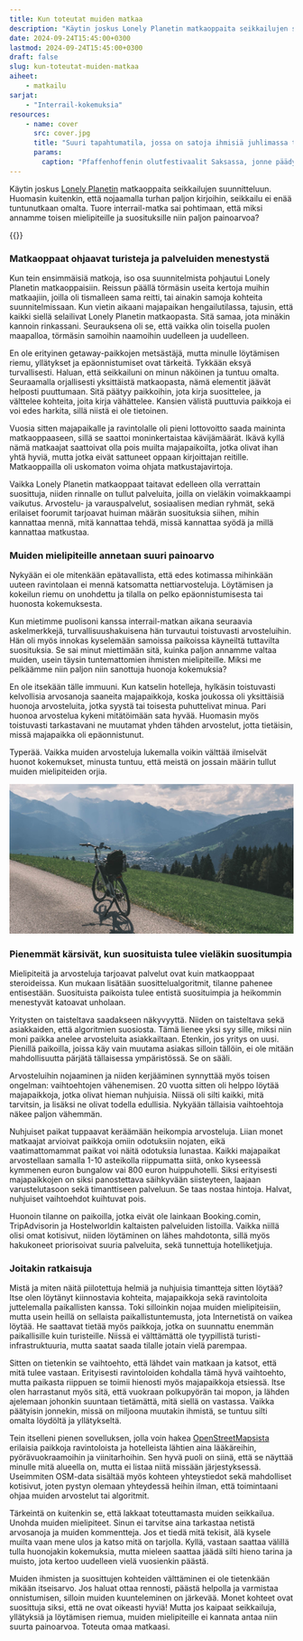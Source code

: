 ```yaml
---
title: Kun toteutat muiden matkaa
description: "Käytin joskus Lonely Planetin matkaoppaita seikkailujen suunnitteluun. Huomasin kuitenkin, että nojaamalla turhan paljon kirjoihin, seikkailu ei enää tuntunutkaan omalta."
date: 2024-09-24T15:45:00+0300
lastmod: 2024-09-24T15:45:00+0300
draft: false
slug: kun-toteutat-muiden-matkaa
aiheet:
    - matkailu
sarjat:
    - "Interrail-kokemuksia"
resources:
    - name: cover
      src: cover.jpg
      title: "Suuri tapahtumatila, jossa on satoja ihmisiä juhlimassa tiiviisti pöytien ääressä. Osa ihmisistä nostaa ilmaan suuria oluttuoppeja."
      params:
        caption: "Pfaffenhoffenin olutfestivaalit Saksassa, jonne päädyimme majapaikan työntekijän vinkistä."
---
```

Käytin joskus [Lonely Planetin](https://www.lonelyplanet.com/) matkaoppaita seikkailujen suunnitteluun. Huomasin kuitenkin, että nojaamalla turhan paljon kirjoihin, seikkailu ei enää tuntunutkaan omalta. Tuore interrail-matka sai pohtimaan, että miksi annamme toisen mielipiteille ja suosituksille niin paljon painoarvoa?

<!--more-->

{{<cover>}}

### Matkaoppaat ohjaavat turisteja ja palveluiden menestystä

Kun tein ensimmäisiä matkoja, iso osa suunnitelmista pohjautui Lonely Planetin matkaoppaisiin. Reissun päällä törmäsin useita kertoja muihin matkaajiin, joilla oli tismalleen sama reitti, tai ainakin samoja kohteita suunnitelmissaan. Kun vietin aikaani majapaikan hengailutilassa, tajusin, että kaikki siellä selailivat Lonely Planetin matkaopasta. Sitä samaa, jota minäkin kannoin rinkassani. Seurauksena oli se, että vaikka olin toisella puolen maapalloa, törmäsin samoihin naamoihin uudelleen ja uudelleen.

En ole erityinen getaway-paikkojen metsästäjä, mutta minulle löytämisen riemu, yllätykset ja epäonnistumiset ovat tärkeitä. Tykkään eksyä turvallisesti. Haluan, että seikkailuni on minun näköinen ja tuntuu omalta. Seuraamalla orjallisesti yksittäistä matkaopasta, nämä elementit jäävät helposti puuttumaan. Sitä päätyy paikkoihin, jota kirja suosittelee, ja välttelee kohteita, joita kirja vähättelee. Kansien välistä puuttuvia paikkoja ei voi edes harkita, sillä niistä ei ole tietoinen.

Vuosia sitten majapaikalle ja ravintolalle oli pieni lottovoitto saada maininta matkaoppaaseen, sillä se saattoi moninkertaistaa kävijämäärät. Ikävä kyllä nämä matkaajat saattoivat olla pois muilta majapaikoilta, jotka olivat ihan yhtä hyviä, mutta jotka eivät sattuneet oppaan kirjoittajan reitille. Matkaoppailla oli uskomaton voima ohjata matkustajavirtoja.

Vaikka Lonely Planetin matkaoppaat taitavat edelleen olla verrattain suosittuja, niiden rinnalle on tullut palveluita, joilla on vieläkin voimakkaampi vaikutus. Arvostelu- ja varauspalvelut, sosiaalisen median ryhmät, sekä erilaiset foorumit tarjoavat huiman määrän suosituksia siihen, mihin kannattaa mennä, mitä kannattaa tehdä, missä kannattaa syödä ja millä kannattaa matkustaa.

### Muiden mielipiteille annetaan suuri painoarvo

Nykyään ei ole mitenkään epätavallista, että edes kotimassa mihinkään uuteen ravintolaan ei mennä katsomatta nettiarvosteluja. Löytämisen ja kokeilun riemu on unohdettu ja tilalla on pelko epäonnistumisesta tai huonosta kokemuksesta.

Kun mietimme puolisoni kanssa interrail-matkan aikana seuraavia askelmerkkejä, turvallisuushakuisena hän turvautui toistuvasti arvosteluihin. Hän oli myös innokas kyselemään samoissa paikoissa käyneiltä tuttavilta suosituksia. Se sai minut miettimään sitä, kuinka paljon annamme valtaa muiden, usein täysin tuntemattomien ihmisten mielipiteille. Miksi me pelkäämme niin paljon niin sanottuja huonoja kokemuksia?

En ole itsekään tälle immuuni. Kun katselin hotelleja, hylkäsin toistuvasti kelvollisia arvosanoja saaneita majapaikkoja, koska joukossa oli yksittäisiä huonoja arvosteluita, jotka syystä tai toisesta puhuttelivat minua. Pari huonoa arvostelua kykeni mitätöimään sata hyvää. Huomasin myös toistuvasti tarkastavani ne muutamat yhden tähden arvostelut, jotta tietäisin, missä majapaikka oli epäonnistunut.

Typerää. Vaikka muiden arvosteluja lukemalla voikin välttää ilmiselvät huonot kokemukset, minusta tuntuu, että meistä on jossain määrin tullut muiden mielipiteiden orjia.

![Vuoristotien laidalla oleva polkupyörä. Taustalla näkyy teräviä vuorten huippuja. Pilvien välistä paistava aurinko piirtää vuorten eteen säteet. Valkoisen sähköpyörän perässä on kori, jossa on musta reppu. Pyörän tankoon on kiinnitetty kännykkä.](polkupyora.jpg "Näkymiä Itävallan vuoristosta pyöräreittini varrelta. En kuunnellut pyörävuokraamon suosituksia reiteistä, jotka näkyivät kaikissa kartoissa, vaan piirsin kartan avulla oman reittini.")

### Pienemmät kärsivät, kun suosituista tulee vieläkin suositumpia

Mielipiteitä ja arvosteluja tarjoavat palvelut ovat kuin matkaoppaat steroideissa. Kun mukaan lisätään suosittelualgoritmit, tilanne pahenee entisestään. Suosituista paikoista tulee entistä suosituimpia ja heikommin menestyvät katoavat unholaan.

Yritysten on taisteltava saadakseen näkyvyyttä. Niiden on taisteltava sekä asiakkaiden, että algoritmien suosiosta. Tämä lienee yksi syy sille, miksi niin moni paikka anelee arvosteluita asiakkailtaan. Etenkin, jos yritys on uusi. Pienillä paikoilla, joissa käy vain muutama asiakas silloin tällöin, ei ole mitään mahdollisuutta pärjätä tällaisessa ympäristössä. Se on sääli.

Arvosteluihin nojaaminen ja niiden kerjääminen synnyttää myös toisen ongelman: vaihtoehtojen vähenemisen. 20 vuotta sitten oli helppo löytää majapaikkoja, jotka olivat hieman nuhjuisia. Niissä oli silti kaikki, mitä tarvitsin, ja lisäksi ne olivat todella edullisia. Nykyään tällaisia vaihtoehtoja näkee paljon vähemmän.

Nuhjuiset paikat tuppaavat keräämään heikompia arvosteluja. Liian monet matkaajat arvioivat paikkoja omiin odotuksiin nojaten, eikä vaatimattomammat paikat voi näitä odotuksia lunastaa. Kaikki majapaikat arvostellaan samalla 1-10 asteikolla riippumatta siitä, onko kyseessä kymmenen euron bungalow vai 800 euron huippuhotelli. Siksi erityisesti majapaikkojen on siksi panostettava säihkyvään siisteyteen, laajaan varustelutasoon sekä timanttiseen palveluun. Se taas nostaa hintoja. Halvat, nuhjuiset vaihtoehdot kuihtuvat pois.

Huonoin tilanne on paikoilla, jotka eivät ole lainkaan Booking.comin, TripAdvisorin ja Hostelworldin kaltaisten palveluiden listoilla. Vaikka niillä olisi omat kotisivut, niiden löytäminen on lähes mahdotonta, sillä myös hakukoneet priorisoivat suuria palveluita, sekä tunnettuja hotelliketjuja.

### Joitakin ratkaisuja

Mistä ja miten näitä piilotettuja helmiä ja nuhjuisia timantteja sitten löytää? Itse olen löytänyt kiinnostavia kohteita, majapaikkoja sekä ravintoloita juttelemalla paikallisten kanssa. Toki silloinkin nojaa muiden mielipiteisiin, mutta usein heillä on sellaista paikallistuntemusta, jota Internetistä on vaikea löytää. He saattavat tietää myös paikkoja, jotka on suunnattu enemmän paikallisille kuin turisteille. Niissä ei välttämättä ole tyypillistä turisti-infrastruktuuria, mutta saatat saada tilalle jotain vielä parempaa.

Sitten on tietenkin se vaihtoehto, että lähdet vain matkaan ja katsot, että mitä tulee vastaan. Erityisesti ravintoloiden kohdalla tämä hyvä vaihtoehto, mutta paikasta riippuen se toimii hienosti myös majapaikkoja etsiessä. Itse olen harrastanut myös sitä, että vuokraan polkupyörän tai mopon, ja lähden ajelemaan johonkin suuntaan tietämättä, mitä siellä on vastassa. Vaikka päätyisin jonnekin, missä on miljoona muutakin ihmistä, se tuntuu silti omalta löydöltä ja yllätykseltä.

Tein itselleni pienen sovelluksen, jolla voin hakea [OpenStreetMapsista](https://www.openstreetmap.org) erilaisia paikkoja ravintoloista ja hotelleista lähtien aina lääkäreihin, pyörävuokraamoihin ja viinitarhoihin. Sen hyvä puoli on siinä, että se näyttää minulle mitä alueella on, mutta ei listaa niitä missään järjestyksessä. Useimmiten OSM-data sisältää myös kohteen yhteystiedot sekä mahdolliset kotisivut, joten pystyn olemaan yhteydessä heihin ilman, että toimintaani ohjaa muiden arvostelut tai algoritmit.

Tärkeintä on kuitenkin se, että lakkaat toteuttamasta muiden seikkailua. Unohda muiden mielipiteet. Sinun ei tarvitse aina tarkastaa netistä arvosanoja ja muiden kommentteja. Jos et tiedä mitä tekisit, älä kysele muilta vaan mene ulos ja katso mitä on tarjolla. Kyllä, vastaan saattaa välillä tulla huonojakin kokemuksia, mutta mieleen saattaa jäädä silti hieno tarina ja muisto, jota kertoo uudelleen vielä vuosienkin päästä.

Muiden ihmisten ja suosittujen kohteiden välttäminen ei ole tietenkään mikään itseisarvo. Jos haluat ottaa rennosti, päästä helpolla ja varmistaa onnistumisen, silloin  muiden kuunteleminen on järkevää. Monet kohteet ovat suosittuja siksi, että ne ovat oikeasti hyviä! Mutta jos kaipaat seikkailuja, yllätyksiä ja löytämisen riemua, muiden mielipiteille ei kannata antaa niin suurta painoarvoa. Toteuta omaa matkaasi.